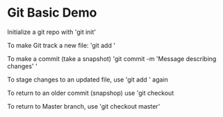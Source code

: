 Git Basic Demo
==============

Initialize a git repo with 'git init'

To make Git track a new file: 'git add <file>'

To make a commit (take a snapshot) 'git commit -m 'Message describing changes' '

To stage changes to an updated file, use 'git add <file>' again

To return to an older commit (snapshop) use 'git checkout <commit ID>

To return to Master branch, use 'git checkout master'